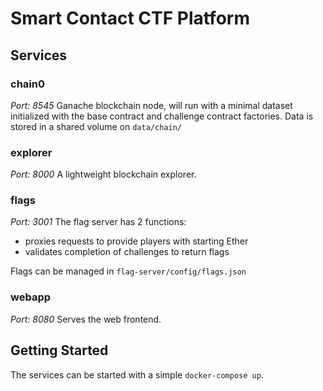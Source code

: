 # Smart Contact CTF Platform

## Services

### chain0
*Port: 8545*
Ganache blockchain node, will run with a minimal dataset initialized with the base contract and challenge contract factories.
Data is stored in a shared volume on `data/chain/`

### explorer
*Port: 8000*
A lightweight blockchain explorer.

### flags
*Port: 3001*
The flag server has 2 functions:
 - proxies requests to provide players with starting Ether
 - validates completion of challenges to return flags

Flags can be managed in `flag-server/config/flags.json`

### webapp
*Port: 8080*
Serves the web frontend.

## Getting Started

The services can be started with a simple `docker-compose up`.
